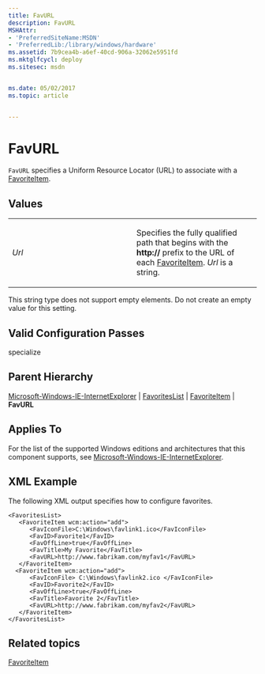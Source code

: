 ```yaml
---
title: FavURL
description: FavURL
MSHAttr:
- 'PreferredSiteName:MSDN'
- 'PreferredLib:/library/windows/hardware'
ms.assetid: 7b9cea4b-a6ef-40cd-906a-32062e5951fd
ms.mktglfcycl: deploy
ms.sitesec: msdn


ms.date: 05/02/2017
ms.topic: article


---
```


# FavURL


`FavURL` specifies a Uniform Resource Locator (URL) to associate with a [FavoriteItem](microsoft-windows-ie-internetexplorer-favoriteslist-favoriteitem.md).

## Values


<table>
<colgroup>
<col width="50%" />
<col width="50%" />
</colgroup>
<tbody>
<tr class="odd">
<td><p><em>Url</em></p></td>
<td><p>Specifies the fully qualified path that begins with the <strong>http://</strong> prefix to the URL of each <a href="microsoft-windows-ie-internetexplorer-favoriteslist-favoriteitem.md" data-raw-source="[FavoriteItem](microsoft-windows-ie-internetexplorer-favoriteslist-favoriteitem.md)">FavoriteItem</a>. <em>Url</em> is a string.</p></td>
</tr>
</tbody>
</table>

 

This string type does not support empty elements. Do not create an empty value for this setting.

## Valid Configuration Passes


specialize

## Parent Hierarchy


[Microsoft-Windows-IE-InternetExplorer](microsoft-windows-ie-internetexplorer.md) | [FavoritesList](microsoft-windows-ie-internetexplorer-favoriteslist.md) | [FavoriteItem](microsoft-windows-ie-internetexplorer-favoriteslist-favoriteitem.md) | **FavURL**

## Applies To


For the list of the supported Windows editions and architectures that this component supports, see [Microsoft-Windows-IE-InternetExplorer](microsoft-windows-ie-internetexplorer.md).

## XML Example


The following XML output specifies how to configure favorites.

```
<FavoritesList>
   <FavoriteItem wcm:action="add">
      <FavIconFile>C:\Windows\favlink1.ico</FavIconFile>
      <FavID>Favorite1</FavID>
      <FavOffLine>true</FavOffLine>
      <FavTitle>My Favorite</FavTitle>
      <FavURL>http://www.fabrikam.com/myfav1</FavURL>
   </FavoriteItem>
  <FavoriteItem wcm:action="add">
      <FavIconFile> C:\Windows\favlink2.ico </FavIconFile>
      <FavID>Favorite2</FavID>
      <FavOffLine>true</FavOffLine>
      <FavTitle>Favorite 2</FavTitle>
      <FavURL>http://www.fabrikam.com/myfav2</FavURL>
   </FavoriteItem>
</FavoritesList>
```

## Related topics


[FavoriteItem](microsoft-windows-ie-internetexplorer-favoriteslist-favoriteitem.md)

 

 







